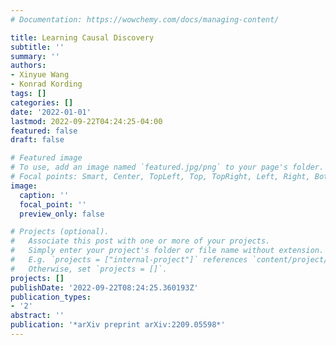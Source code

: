 ```yaml
---
# Documentation: https://wowchemy.com/docs/managing-content/

title: Learning Causal Discovery
subtitle: ''
summary: ''
authors:
- Xinyue Wang
- Konrad Kording
tags: []
categories: []
date: '2022-01-01'
lastmod: 2022-09-22T04:24:25-04:00
featured: false
draft: false

# Featured image
# To use, add an image named `featured.jpg/png` to your page's folder.
# Focal points: Smart, Center, TopLeft, Top, TopRight, Left, Right, BottomLeft, Bottom, BottomRight.
image:
  caption: ''
  focal_point: ''
  preview_only: false

# Projects (optional).
#   Associate this post with one or more of your projects.
#   Simply enter your project's folder or file name without extension.
#   E.g. `projects = ["internal-project"]` references `content/project/deep-learning/index.md`.
#   Otherwise, set `projects = []`.
projects: []
publishDate: '2022-09-22T08:24:25.360193Z'
publication_types:
- '2'
abstract: ''
publication: '*arXiv preprint arXiv:2209.05598*'
---
```

